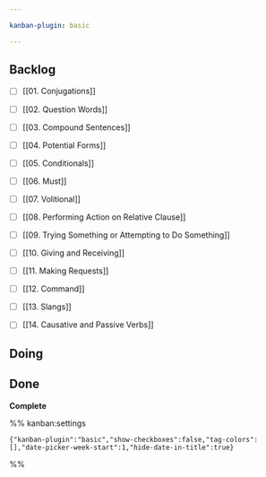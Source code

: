 ```yaml
---

kanban-plugin: basic

---
```


## Backlog

- [ ] [[01. Conjugations]]
- [ ] [[02. Question Words]]
- [ ] [[03. Compound Sentences]]
- [ ] [[04. Potential Forms]]
- [ ] [[05. Conditionals]]
- [ ] [[06. Must]]
- [ ] [[07. Volitional]]
- [ ] [[08. Performing Action on Relative Clause]]
- [ ] [[09. Trying Something or Attempting to Do Something]]
- [ ] [[10. Giving and Receiving]]
- [ ] [[11. Making Requests]]
- [ ] [[12. Command]]
- [ ] [[13. Slangs]]
- [ ] [[14. Causative and Passive Verbs]]


## Doing


## Done

**Complete**




%% kanban:settings
```
{"kanban-plugin":"basic","show-checkboxes":false,"tag-colors":[],"date-picker-week-start":1,"hide-date-in-title":true}
```
%%